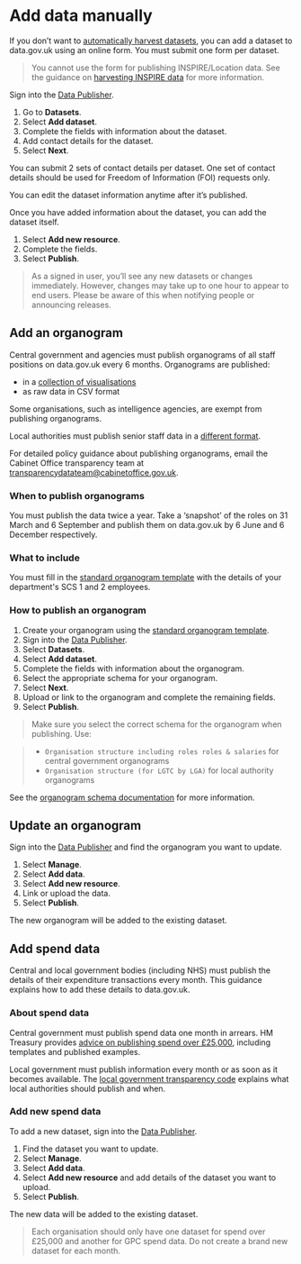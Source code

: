 # Add data manually

If you don’t want to [automatically harvest datasets](../harvest_data), you can add a dataset to data.gov.uk using an online form. You must submit one form per dataset.

>You cannot use the form for publishing INSPIRE/Location data. See the guidance on [harvesting INSPIRE data](../inspire) for more information.

Sign into the [Data Publisher](https://ckan.publishing.service.gov.uk/).

1. Go to **Datasets**.
1. Select **Add dataset**.
1. Complete the fields with information about the dataset.
1. Add contact details for the dataset.
1. Select **Next**.

You can submit 2 sets of contact details per dataset. One set of contact details should be used for Freedom of Information (FOI) requests only.

You can edit the dataset information anytime after it’s published.

Once you have added information about the dataset, you can add the dataset itself.

1. Select **Add new resource**.
1. Complete the fields.
1. Select **Publish**.

>As a signed in user, you’ll see any new datasets or changes immediately. However, changes may take up to one hour to appear to end users. Please be aware of this when notifying people or announcing releases.

## Add an organogram

Central government and agencies must publish organograms of all staff positions on data.gov.uk every 6 months. Organograms are published:

* in a [collection of visualisations](https://data.gov.uk/search?q=organogram)
* as raw data in CSV format

Some organisations, such as intelligence agencies, are exempt from publishing organograms.

Local authorities must publish senior staff data in a [different format](http://schemas.opendata.esd.org.uk/OrganisationStructure).

For detailed policy guidance about publishing organograms, email the Cabinet Office transparency team at transparencydatateam@cabinetoffice.gov.uk.

### When to publish organograms

You must publish the data twice a year. Take a ‘snapshot’ of the roles on 31 March and 6 September and publish them on data.gov.uk by 6 June and 6 December respectively.

### What to include

You must fill in the [standard organogram template](https://ckan.publishing.service.gov.uk/publisher-files/Blank_Organogram_Template_latest.xls) with the details of your department's SCS 1 and 2 employees.

### How to publish an organogram

1. Create your organogram using the [standard organogram template](https://ckan.publishing.service.gov.uk/publisher-files/Blank_Organogram_Template_latest.xls).
2. Sign into the [Data Publisher](https://ckan.publishing.service.gov.uk/).
3. Select **Datasets**.
4. Select **Add dataset**.
5. Complete the fields with information about the organogram.
6. Select the appropriate schema for your organogram.
7. Select **Next**.
8. Upload or link to the organogram and complete the remaining fields.
9. Select **Publish**.

>Make sure you select the correct schema for the organogram when publishing. Use:

>* `Organisation structure including roles roles & salaries` for central government organograms
>* `Organisation structure (for LGTC by LGA)` for local authority organograms

See the [organogram schema documentation](https://github.com/datagovuk/schemas/tree/master/organogram) for more information.  

## Update an organogram

Sign into the [Data Publisher](https://ckan.publishing.service.gov.uk/) and find the organogram you want to update.

1. Select **Manage**.
1. Select **Add data**.
1. Select **Add new resource**.  
1. Link or upload the data.
1. Select **Publish**.

The new organogram will be added to the existing dataset.

## Add spend data

Central and local government bodies (including NHS) must publish the details of their expenditure transactions every month. This guidance explains how to add these details to data.gov.uk.

### About spend data

Central government must publish spend data one month in arrears. HM Treasury provides [advice on publishing spend over £25,000](https://www.gov.uk/government/publications/guidance-for-publishing-spend-over-25000), including templates and published examples.

Local government must publish information every month or as soon as it becomes available. The [local government transparency code](https://www.gov.uk/government/publications/local-government-transparency-code-2015) explains what local authorities should publish and when.  

### Add new spend data

To add a new dataset, sign into the [Data Publisher](https://ckan.publishing.service.gov.uk/).  

1. Find the dataset you want to update.
1. Select **Manage**.
1. Select **Add data**.
1. Select **Add new resource** and add details of the dataset you want to upload.
1. Select **Publish**.

The new data will be added to the existing dataset.

>Each organisation should only have one dataset for spend over £25,000 and another for GPC spend data. Do not create a brand new dataset for each month.
